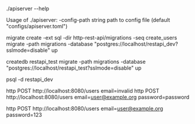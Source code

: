 ./apiserver --help

Usage of ./apiserver:
  -config-path string
        path to config file (default "configs/apiserver.toml")

migrate create -ext sql -dir http-rest-api/migrations -seq create_users
migrate -path migrations -database "postgres://localhost/restapi_dev?sslmode=disable" up

createdb restapi_test
migrate -path migrations -database "postgres://localhost/restapi_test?sslmode=disable" up

psql -d restapi_dev

http POST http://localhost:8080/users email=invalid
http POST http://localhost:8080/users email=user@example.org password=password

http POST http://localhost:8080/users email=user@example.org password=123

